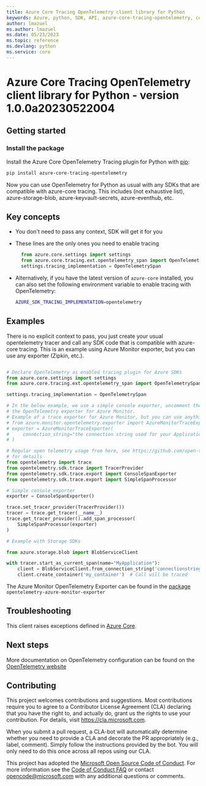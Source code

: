 ```yaml
---
title: Azure Core Tracing OpenTelemetry client library for Python
keywords: Azure, python, SDK, API, azure-core-tracing-opentelemetry, core
author: lmazuel
ms.author: lmazuel
ms.date: 05/23/2023
ms.topic: reference
ms.devlang: python
ms.service: core
---
```



# Azure Core Tracing OpenTelemetry client library for Python - version 1.0.0a20230522004 


## Getting started

### Install the package

Install the Azure Core OpenTelemetry Tracing plugin for Python with [pip](https://pypi.org/project/pip/):

```bash
pip install azure-core-tracing-opentelemetry
```

Now you can use OpenTelemetry for Python as usual with any SDKs that are compatible
with azure-core tracing. This includes (not exhaustive list), azure-storage-blob, azure-keyvault-secrets, azure-eventhub, etc.

## Key concepts

* You don't need to pass any context, SDK will get it for you
* These lines are the only ones you need to enable tracing

  ``` python
    from azure.core.settings import settings
    from azure.core.tracing.ext.opentelemetry_span import OpenTelemetrySpan
    settings.tracing_implementation = OpenTelemetrySpan
  ```
* Alternatively, if you have the latest version of `azure-core` installed, you can also set the following environment variable to
  enable tracing with OpenTelemetry:

  ```bash
  AZURE_SDK_TRACING_IMPLEMENTATION=opentelemetry
  ```

## Examples

There is no explicit context to pass, you just create your usual opentelemetry tracer and
call any SDK code that is compatible with azure-core tracing. This is an example
using Azure Monitor exporter, but you can use any exporter (Zipkin, etc.).

```python

# Declare OpenTelemetry as enabled tracing plugin for Azure SDKs
from azure.core.settings import settings
from azure.core.tracing.ext.opentelemetry_span import OpenTelemetrySpan

settings.tracing_implementation = OpenTelemetrySpan

# In the below example, we use a simple console exporter, uncomment these lines to use
# the OpenTelemetry exporter for Azure Monitor.
# Example of a trace exporter for Azure Monitor, but you can use anything OpenTelemetry supports
# from azure.monitor.opentelemetry.exporter import AzureMonitorTraceExporter
# exporter = AzureMonitorTraceExporter(
#     connection_string="the connection string used for your Application Insights resource"
# )

# Regular open telemetry usage from here, see https://github.com/open-telemetry/opentelemetry-python
# for details
from opentelemetry import trace
from opentelemetry.sdk.trace import TracerProvider
from opentelemetry.sdk.trace.export import ConsoleSpanExporter
from opentelemetry.sdk.trace.export import SimpleSpanProcessor

# Simple console exporter
exporter = ConsoleSpanExporter()

trace.set_tracer_provider(TracerProvider())
tracer = trace.get_tracer(__name__)
trace.get_tracer_provider().add_span_processor(
    SimpleSpanProcessor(exporter)
)

# Example with Storage SDKs

from azure.storage.blob import BlobServiceClient

with tracer.start_as_current_span(name="MyApplication"):
    client = BlobServiceClient.from_connection_string('connectionstring')
    client.create_container('my_container')  # Call will be traced
```

The Azure Monitor OpenTelemetry Exporter can be found in the [package](https://pypi.org/project/azure-monitor-opentelemetry-exporter/) `opentelemetry-azure-monitor-exporter`


## Troubleshooting

This client raises exceptions defined in [Azure Core](https://learn.microsoft.com/python/api/azure-core/azure.core.exceptions?view=azure-python).


## Next steps

More documentation on OpenTelemetry configuration can be found on the [OpenTelemetry website](https://opentelemetry.io)


## Contributing
This project welcomes contributions and suggestions.  Most contributions require you to agree to a Contributor License Agreement (CLA) declaring that you have the right to, and actually do, grant us the rights to use your contribution. For details, visit https://cla.microsoft.com.

When you submit a pull request, a CLA-bot will automatically determine whether you need to provide a CLA and decorate the PR appropriately (e.g., label, comment). Simply follow the instructions provided by the bot. You will only need to do this once across all repos using our CLA.

This project has adopted the [Microsoft Open Source Code of Conduct](https://opensource.microsoft.com/codeofconduct/). For more information see the [Code of Conduct FAQ](https://opensource.microsoft.com/codeofconduct/faq/) or contact [opencode@microsoft.com](mailto:opencode@microsoft.com) with any additional questions or comments.

